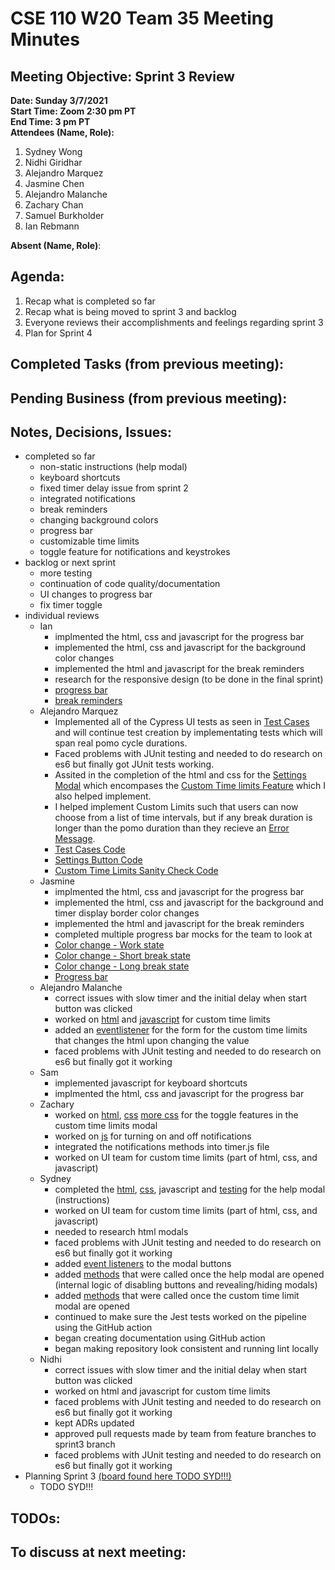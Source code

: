 # CSE 110 W20 Team 35 Meeting Minutes

## Meeting Objective: Sprint 3 Review

**Date: Sunday 3/7/2021**  
**Start Time: Zoom 2:30 pm PT**  
**End Time: 3 pm PT**  
**Attendees (Name, Role):**  
1. Sydney Wong
2. Nidhi Giridhar
3. Alejandro Marquez
4. Jasmine Chen
5. Alejandro Malanche
6. Zachary Chan
7. Samuel Burkholder
8. Ian Rebmann

**Absent (Name, Role)**:  
   
## Agenda: 
   1. Recap what is completed so far
   2. Recap what is being moved to sprint 3 and backlog
   3. Everyone reviews their accomplishments and feelings regarding sprint 3
   4. Plan for Sprint 4

## Completed Tasks (from previous meeting):

## Pending Business (from previous meeting):

## Notes, Decisions, Issues: 
  * completed so far
    * non-static instructions (help modal)
    * keyboard shortcuts
    * fixed timer delay issue from sprint 2
    * integrated notifications
    * break reminders
    * changing background colors
    * progress bar
    * customizable time limits
    * toggle feature for notifications and keystrokes
  * backlog or next sprint
    * more testing
    * continuation of code quality/documentation
    * UI changes to progress bar
    * fix timer toggle
  * individual reviews
    * Ian
      * implmented the html, css and javascript for the progress bar
      * implemented the html, css and javascript for the background color changes
      * implemented the html and javascript for the break reminders
      * research for the responsive design (to be done in the final sprint)
      * [progress bar](cse110-w21-group35/admin/meetings/sprint-3-images/pbar.png)
      * [break reminders](cse110-w21-group35/admin/meetings/sprint-3-images/bremindSS.png)
    * Alejandro Marquez
      * Implemented all of the Cypress UI tests as seen in [Test Cases](sprint-3-images/test-cases.gif) and will continue test creation by implementating tests which will span real pomo cycle durations.
      * Faced problems with JUnit testing and needed to do research on es6 but finally got JUnit tests working.
      * Assited in the completion of the html and css for the [Settings Modal](sprint-3-images/settings-modal.png) which encompases the [Custom Time limits Feature](sprint-3-images/custom-time.png) which I also helped implement.
      * I helped implement Custom Limits such that users can now choose from a list of time intervals, but if any break duration is longer than the pomo duration than they recieve an [Error Message](sprint-3-images/error-message.png).
      * [Test Cases Code](sprint-3-images/cypress-test-cases-code.gif)
      * [Settings Button Code](sprint-3-images/settings-button-code.png)
      * [Custom Time Limits Sanity Check Code](sprint-3-images/custom-time-limits-check-code.png)
    * Jasmine
      * implmented the html, css and javascript for the progress bar
      * implemented the html, css and javascript for the background and timer display border color changes
      * implemented the html and javascript for the break reminders
      * completed multiple progress bar mocks for the team to look at
      * [Color change - Work state](sprint-3-images/color-pomo.png)
      * [Color change - Short break state](sprint-3-images/color-short.png)
      * [Color change - Long break state](sprint-3-images/color-long.png)
      * [Progress bar](sprint-3-images/progress-bar.png)
    * Alejandro Malanche
      * correct issues with slow timer and the initial delay when start button was clicked
      * worked on [html](sprint-3-images/custom-time-limits-html.png) and [javascript](sprint-3-images/custom-time-limits-js.png) for custom time limits
      * added an [eventlistener](sprint-3-images/html-eventlisteners.png) for the form for the custom time limits that changes the html upon changing the value
      * faced problems with JUnit testing and needed to do research on es6 but finally got it working
    * Sam
      * implemented javascript for keyboard shortcuts
      * implmented the html, css and javascript for the progress bar
    * Zachary
      * worked on [html](sprint-3-images/toggle-html.png), [css](sprint-3-images/toggle-css.png) [more css](sprint-3-images/toggle-css2.png) for the toggle features in the custom time limits modal
      * worked on [js](sprint-3-images/notif-toggle-js.png) for turning on and off notifications
      * integrated the notifications methods into timer.js file
      * worked on UI team for custom time limits (part of html, css, and javascript)
    * Sydney
      * completed the [html](sprint-3-images/help-modal-html.png), [css](sprint-3-images/help-modal-css.png), javascript and [testing](sprint-3-images/help-modal-jest.png) for the help modal (instructions)
      * worked on UI team for custom time limits (part of html, css, and javascript)
      * needed to research html modals
      * faced problems with JUnit testing and needed to do research on es6 but finally got it working
      * added [event listeners](sprint-3-images/html-eventlisteners.png) to the modal buttons
      * added [methods](sprint-3-images/help-modal-functions.png) that were called once the help modal are opened (internal logic of disabling buttons and revealing/hiding modals)
      * added [methods](sprint-3-images/custom-time-limits-reveal-hide.png) that were called once the custom time limit modal are opened
      * continued to make sure the Jest tests worked on the pipeline using the GitHub action
      * began creating documentation using GitHub action
      * began making repository look consistent and running lint locally
    * Nidhi
      * correct issues with slow timer and the initial delay when start button was clicked
      * worked on html and javascript for custom time limits
      * faced problems with JUnit testing and needed to do research on es6 but finally got it working
      * kept ADRs updated
      * approved pull requests made by team from feature branches to sprint3 branch
      * faced problems with JUnit testing and needed to do research on es6 but finally got it working
  * Planning Sprint 3 [(board found here TODO SYD!!!)](https://github.com/nidhigiridhar/cse110-w21-group35/projects/3)
    * TODO SYD!!!

## TODOs: 

## To discuss at next meeting:





  
